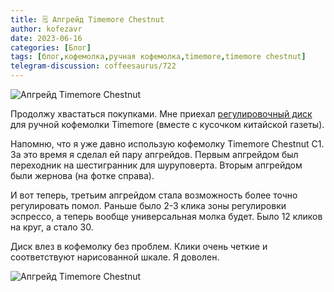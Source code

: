 ```yaml
---
title: 🗒 Апгрейд Timemore Chestnut
author: kofezavr
date: 2023-06-16
categories: [Блог]
tags: [блог,кофемолка,ручная кофемолка,timemore,timemore chestnut]
telegram-discussion: coffeesaurus/722
--- 
```

![Апгрейд Timemore Chestnut](/assets/img/posts/24/01/chestnut-1.jpg)

Продолжу хвастаться покупками. Мне приехал [регулировочный диск](https://aliexpress.ru/item/1005005466099443.html) для ручной кофемолки Timemore (вместе с кусочком китайской газеты).

Напомню, что я уже давно использую кофемолку Timemore Chestnut C1. За это время я сделал ей пару апгрейдов. Первым апгрейдом был переходник на шестигранник для шуруповерта. Вторым апгрейдом были жернова (на фотке справа). 

И вот теперь, третьим апгрейдом стала возможность более точно регулировать помол. Раньше было 2-3 клика зоны регулировки эспрессо, а теперь вообще универсальная молка будет. Было 12 кликов на круг, а стало 30.

Диск влез в кофемолку без проблем. Клики очень четкие и соответствуют нарисованной шкале. Я доволен.

![Апгрейд Timemore Chestnut](/assets/img/posts/24/01/chestnut-2.jpg)